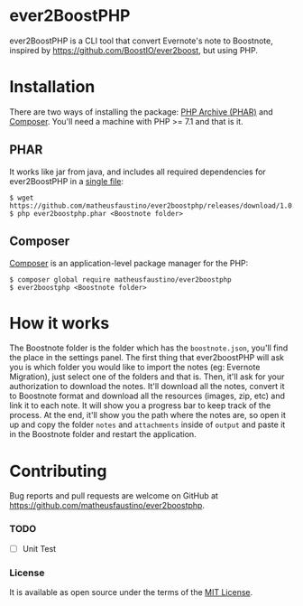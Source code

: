 # ever2BoostPHP

ever2BoostPHP is a CLI tool that convert Evernote's note to Boostnote, inspired by https://github.com/BoostIO/ever2boost, but using PHP.

# Installation

There are two ways of installing the package: [PHP Archive (PHAR)](https://secure.php.net/phar) and [Composer](https://getcomposer.org/). You'll need a machine with PHP >= 7.1 and that is it. 

## PHAR

It works like jar from java, and includes all required dependencies for ever2BoostPHP in a [single file](https://github.com/matheusfaustino/ever2boostphp/releases/download/1.0.2/ever2boostphp.phar):
```
$ wget https://github.com/matheusfaustino/ever2boostphp/releases/download/1.0.2/ever2boostphp.phar
$ php ever2boostphp.phar <Boostnote folder>
```

## Composer 

[Composer](https://getcomposer.org/doc/00-intro.md) is an application-level package manager for the PHP:
```
$ composer global require matheusfaustino/ever2boostphp
$ ever2boostphp <Boostnote folder>
```

# How it works

The Boostnote folder is the folder which has the `boostnote.json`, you'll find the place in the settings panel. 
The first thing that ever2boostPHP will ask you is which folder you would like to import the notes (eg: Evernote Migration), just select one of the folders and that is. Then, it'll ask for your authorization to download the notes. It'll download all the notes, convert it to Boostnote format and download all the resources (images, zip, etc) and link it to each note. 
It will show you a progress bar to keep track of the process. At the end, it'll show you the path where the notes are, so open it up and copy the folder `notes` and `attachments` inside of `output` and paste it in the Boostnote folder and restart the application.

# Contributing

Bug reports and pull requests are welcome on GitHub at https://github.com/matheusfaustino/ever2boostphp. 

### TODO
- [ ] Unit Test

### License
It is available as open source under the terms of the [MIT License](http://opensource.org/licenses/MIT).
